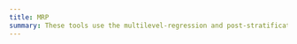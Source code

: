 ```yaml
---
title: MRP
summary: These tools use the multilevel-regression and post-stratification technique to help make a recommendation.
---
```

